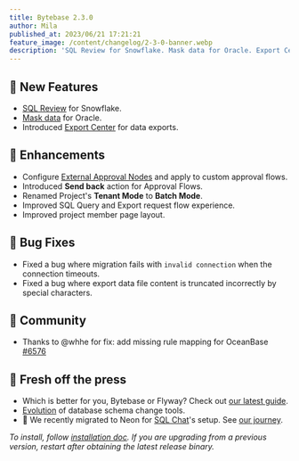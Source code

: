 ```yaml
---
title: Bytebase 2.3.0
author: Mila
published_at: 2023/06/21 17:21:21
feature_image: /content/changelog/2-3-0-banner.webp
description: 'SQL Review for Snowflake. Mask data for Oracle. Export Center for data exports.'
---
```


## 🚀 New Features

- [SQL Review](/docs/sql-review/review-rules/) for Snowflake.
- [Mask data](/docs/security/mask-data/) for Oracle.
- Introduced [Export Center](/docs/security/data-export/#download-in-export-center) for data exports.

## 🎄 Enhancements

- Configure [External Approval Nodes](/docs/administration/custom-approval/#external-approval) and apply to custom approval flows.
- Introduced **Send back** action for Approval Flows.
- Renamed Project's **Tenant Mode** to **Batch Mode**.
- Improved SQL Query and Export request flow experience.
- Improved project member page layout.

## 🐞 Bug Fixes

- Fixed a bug where migration fails with `invalid connection` when the connection timeouts.
- Fixed a bug where export data file content is truncated incorrectly by special characters.

## 🎠 Community

- Thanks to @whhe for fix: add missing rule mapping for OceanBase [#6576](https://github.com/bytebase/bytebase/pull/6576)

## 📰 Fresh off the press

- Which is better for you, Bytebase or Flyway? Check out [our latest guide](/blog/bytebase-vs-flyway/).
- [Evolution](/blog/top-database-schema-change-tool-evolution/) of database schema change tools.
- 🐘 We recently migrated to Neon for [SQL Chat](http://sqlchat.ai)'s setup. See [our journey](/blog/migrating-postgres-from-render-to-neon/).

_To install, follow [installation doc](/docs/get-started/install/overview). If you are upgrading from a previous version, restart after obtaining the latest release binary._
